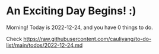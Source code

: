 # An Exciting Day Begins! :)

Morning! Today is 2022-12-24, and you have 0 things to do.

Check https://raw.githubusercontent.com/cauliyang/to-do-list/main/todos/2022-12-24.md
